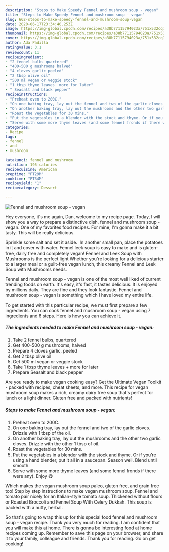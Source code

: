 ```yaml
---
description: "Steps to Make Speedy Fennel and mushroom soup - vegan"
title: "Steps to Make Speedy Fennel and mushroom soup - vegan"
slug: 662-steps-to-make-speedy-fennel-and-mushroom-soup-vegan
date: 2020-06-17T23:34:40.253Z
image: https://img-global.cpcdn.com/recipes/a38b77115794023a/751x532cq70/fennel-and-mushroom-soup-vegan-recipe-main-photo.jpg
thumbnail: https://img-global.cpcdn.com/recipes/a38b77115794023a/751x532cq70/fennel-and-mushroom-soup-vegan-recipe-main-photo.jpg
cover: https://img-global.cpcdn.com/recipes/a38b77115794023a/751x532cq70/fennel-and-mushroom-soup-vegan-recipe-main-photo.jpg
author: Ada Padilla
ratingvalue: 3.1
reviewcount: 11
recipeingredient:
- "2 fennel bulbs quartered"
- "400-500 g mushrooms halved"
- "4 cloves garlic peeled"
- "2 tbsp olive oil"
- "500 ml vegan or veggie stock"
- "1 tbsp thyme leaves  more for later"
- " Seasalt and black pepper"
recipeinstructions:
- "Preheat oven to 200C."
- "On one baking tray, lay out the fennel and two of the garlic cloves. Drizzle with 1 tbsp of the oil."
- "On another baking tray, lay out the mushrooms and the other two garlic cloves. Drizzle with the other 1 tbsp of oil."
- "Roast the vegetables for 30 mins."
- "Put the vegetables in a blender with the stock and thyme. Or if you’re using a hand blender, put it all in a saucepan. Season well. Blend until smooth."
- "Serve with some more thyme leaves (and some fennel fronds if there were any). Enjoy 😋"
categories:
- Recipe
tags:
- fennel
- and
- mushroom

katakunci: fennel and mushroom 
nutrition: 195 calories
recipecuisine: American
preptime: "PT29M"
cooktime: "PT34M"
recipeyield: "1"
recipecategory: Dessert

---
```



![Fennel and mushroom soup - vegan](https://img-global.cpcdn.com/recipes/a38b77115794023a/751x532cq70/fennel-and-mushroom-soup-vegan-recipe-main-photo.jpg)

Hey everyone, it's me again, Dan, welcome to my recipe page. Today, I will show you a way to prepare a distinctive dish, fennel and mushroom soup - vegan. One of my favorites food recipes. For mine, I'm gonna make it a bit tasty. This will be really delicious.

Sprinkle some salt and set it aside.⁣ ⁣ In another small pan, place the potatoes in it and cover with water. Fennel leek soup is easy to make and is gluten-free, dairy free and completely vegan! Fennel and Leek Soup with Mushrooms is the perfect light Whether you&#39;re looking for a delicious starter to a larger meal or a guilt-free vegan lunch, this creamy Fennel and Leek Soup with Mushrooms needs.

Fennel and mushroom soup - vegan is one of the most well liked of current trending foods on earth. It's easy, it's fast, it tastes delicious. It is enjoyed by millions daily. They are fine and they look fantastic. Fennel and mushroom soup - vegan is something which I have loved my entire life.


To get started with this particular recipe, we must first prepare a few ingredients. You can cook fennel and mushroom soup - vegan using 7 ingredients and 6 steps. Here is how you can achieve it.

<!--inarticleads1-->

##### The ingredients needed to make Fennel and mushroom soup - vegan:

1. Take 2 fennel bulbs, quartered
1. Get 400-500 g mushrooms, halved
1. Prepare 4 cloves garlic, peeled
1. Get 2 tbsp olive oil
1. Get 500 ml vegan or veggie stock
1. Take 1 tbsp thyme leaves + more for later
1. Prepare  Seasalt and black pepper


Are you ready to make vegan cooking easy? Get the Ultimate Vegan Toolkit - packed with recipes, cheat sheets, and more. This recipe for vegan mushroom soup makes a rich, creamy dairy free soup that&#39;s perfect for lunch or a light dinner. Gluten free and packed with nutrients! 

<!--inarticleads2-->

##### Steps to make Fennel and mushroom soup - vegan:

1. Preheat oven to 200C.
1. On one baking tray, lay out the fennel and two of the garlic cloves. Drizzle with 1 tbsp of the oil.
1. On another baking tray, lay out the mushrooms and the other two garlic cloves. Drizzle with the other 1 tbsp of oil.
1. Roast the vegetables for 30 mins.
1. Put the vegetables in a blender with the stock and thyme. Or if you’re using a hand blender, put it all in a saucepan. Season well. Blend until smooth.
1. Serve with some more thyme leaves (and some fennel fronds if there were any). Enjoy 😋


Which makes the vegan mushroom soup paleo, gluten free, and grain free too! Step by step instructions to make vegan mushroom soup. Fennel and tomato pair nicely for an Italian-style tomato soup. Thickened without flours or Roasted Broccoli and Fennel Soup With Celery Dukkah. This soup is packed with a nutty, herbal. 

So that's going to wrap this up for this special food fennel and mushroom soup - vegan recipe. Thank you very much for reading. I am confident that you will make this at home. There is gonna be interesting food at home recipes coming up. Remember to save this page on your browser, and share it to your family, colleague and friends. Thank you for reading. Go on get cooking!
